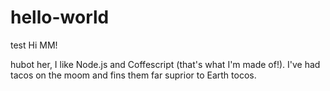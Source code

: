 # hello-world
test
Hi MM!

hubot her, I like Node.js and Coffescript (that's what I'm made of!).
I've had tacos on the moom and fins them far suprior to Earth tocos.
